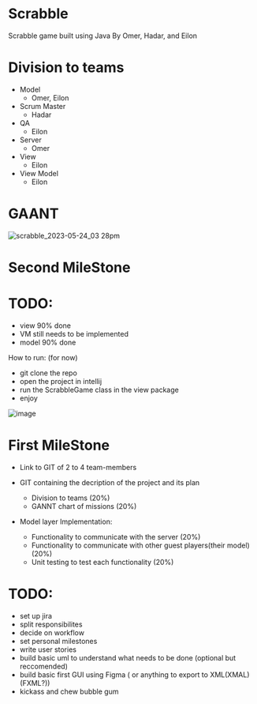 # Scrabble
Scrabble game built using Java 
By Omer, Hadar, and Eilon

# Division to teams
- Model
   * Omer, Eilon
- Scrum Master
   * Hadar
-  QA
   * Eilon
- Server
   * Omer
- View
   * Eilon
- View Model
   * Eilon

# GAANT
![scrabble_2023-05-24_03 28pm](https://github.com/OmerBart/Scrabble/assets/121627693/6c5c61e5-6dff-4862-8587-b3091034f5ed)

# Second MileStone 

# TODO:
- view 90% done 
- VM still needs to be implemented
- model 90% done

How to run: (for now)
- git clone the repo
- open the project in intellij
- run the ScrabbleGame class in the view package
- enjoy




![image](https://github.com/OmerBart/Scrabble/assets/112820943/aaac6aa7-f0d4-41bd-b62f-edf97034623a)



# First MileStone 

- Link to GIT of 2 to 4 team-members

- GIT containing the decription of the project and its plan
    * Division to teams (20%)
    * GANNT chart of missions (20%)

- Model layer Implementation:
    * Functionality to communicate with the server (20%)
    * Functionality to communicate with other guest players(their model) (20%)
    * Unit testing to test each functionality (20%)
    
# TODO:
- set up jira 
- split responsibilites 
- decide on workflow 
- set personal milestones
- write user stories 
- build basic uml to understand what needs to be done (optional but reccomended) 
- build basic first GUI using Figma ( or anything to export to XML(XMAL) (FXML?))
- kickass and chew bubble gum



